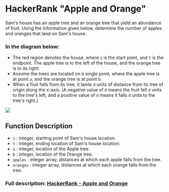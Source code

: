 # HackerRank "Apple and Orange"
Sam's house has an apple tree and an orange tree that yield an abundance of fruit. Using the information given below, determine the number of apples and oranges that land on Sam's house.

### In the diagram below:
- The red region denotes the house, where `s` is the start point, and `t` is the endpoint. The apple tree is to the left of the house, and the orange tree is to its right.
- Assume the trees are located on a single point, where the apple tree is at point `a`, and the orange tree is at point `b`.
- When a fruit falls from its tree, it lands `d` units of distance from its tree of origin along the x-axis. (A negative value of `d` means the fruit fell `d` units to the tree's left, and a positive value of `d` means it falls `d` units to the tree's right.)
<img src="https://s3.amazonaws.com/hr-challenge-images/25220/1474218925-f2a791d52c-Appleandorange2.png">

## Function Description
- `s` : integer, starting point of Sam's house location.
- `t` : integer, ending location of Sam's house location.
- `a` : integer, location of the Apple tree.
- `b` : integer, location of the Orange tree.
- `apples` : integer array, distances at which each apple falls from the tree.
- `oranges` : integer array, distances at which each orange falls from the tree.

### Full description: <a href="https://www.hackerrank.com/challenges/apple-and-orange/problem">HackerRank - Apple and Orange</a>
